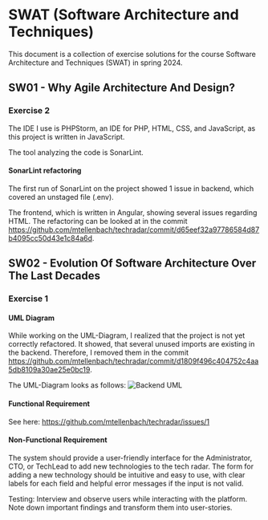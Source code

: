 # SWAT (Software Architecture and Techniques)

This document is a collection of exercise solutions for the course Software Architecture and Techniques (SWAT) in 
spring 2024.

## SW01 - Why Agile Architecture And Design?

### Exercise 2
The IDE I use is PHPStorm, an IDE for PHP, HTML, CSS, and JavaScript, as this project is written in JavaScript.

The tool analyzing the code is SonarLint. 

#### SonarLint refactoring
The first run of SonarLint on the project showed 1 issue in backend, which covered an unstaged file (.env).

The frontend, which is written in Angular, showing several issues regarding HTML. The refactoring can be looked at in 
the commit https://github.com/mtellenbach/techradar/commit/d65eef32a97786584d87b4095cc50d43e1c84a6d.

## SW02 - Evolution Of Software Architecture Over The Last Decades

### Exercise 1

#### UML Diagram
While working on the UML-Diagram, I realized that the project is not yet correctly refactored.
It showed, that several unused imports are existing in the backend. Therefore, I removed them in the commit
https://github.com/mtellenbach/techradar/commit/d1809f496c404752c4aa5db8109a30ae25e0bc19.

The UML-Diagram looks as follows:
![Backend UML](https://github.com/mtellenbach/techradar/tree/swat/swat-docs/images/backend-uml.png)

#### Functional Requirement
See here:
https://github.com/mtellenbach/techradar/issues/1

#### Non-Functional Requirement
The system should provide a user-friendly interface for the Administrator, CTO, or TechLead to add new technologies to 
the tech radar. The form for adding a new technology should be intuitive and easy to use, with clear labels for each 
field and helpful error messages if the input is not valid.

Testing:
Interview and observe users while interacting with the platform. Note down important findings and transform them into 
user-stories.